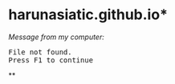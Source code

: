 # harunasiatic.github.io*
*<p>Message from my computer:</p>*
<p><samp>File not found.<br>Press F1 to continue</samp></p>**
